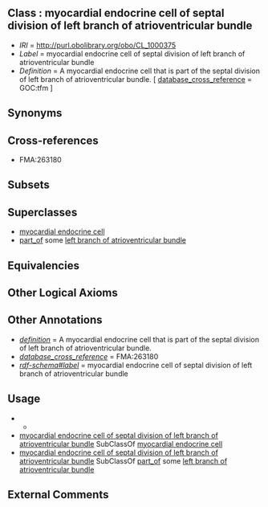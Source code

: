 
## Class : myocardial endocrine cell of septal division of left branch of atrioventricular bundle

 * *IRI* = http://purl.obolibrary.org/obo/CL_1000375
 * *Label* = myocardial endocrine cell of septal division of left branch of atrioventricular bundle
 * *Definition* = A myocardial endocrine cell that is part of the septal division of left branch of atrioventricular bundle. [ [database_cross_reference](../../ef/oboInOwl#hasDbXref.md) = GOC:tfm ]

## Synonyms


## Cross-references

 * FMA:263180

## Subsets


## Superclasses

 * [myocardial endocrine cell](../../CL/74/CL_0002074.md)
 * [part_of](../../BFO/50/BFO_0000050.md) some [left branch of atrioventricular bundle](../../UBERON/86/UBERON_0005986.md)

## Equivalencies


## Other Logical Axioms


## Other Annotations

 * *[definition](../../IAO/15/IAO_0000115.md)* = A myocardial endocrine cell that is part of the septal division of left branch of atrioventricular bundle.
 * *[database_cross_reference](../../ef/oboInOwl#hasDbXref.md)* = FMA:263180
 * *[rdf-schema#label](../../el/rdf-schema#label.md)* = myocardial endocrine cell of septal division of left branch of atrioventricular bundle

## Usage

 * -
 * [myocardial endocrine cell of septal division of left branch of atrioventricular bundle](../../CL/75/CL_1000375.md) SubClassOf [myocardial endocrine cell](../../CL/74/CL_0002074.md)
 * [myocardial endocrine cell of septal division of left branch of atrioventricular bundle](../../CL/75/CL_1000375.md) SubClassOf [part_of](../../BFO/50/BFO_0000050.md) some [left branch of atrioventricular bundle](../../UBERON/86/UBERON_0005986.md)

## External Comments

